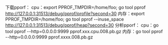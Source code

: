 下载pporf：
cpu：export PPROF_TMPDIR=/home/foo; go tool pprof http://127.0.0.1:31513/debug/pprof/profile?second=30
内存：export PPROF_TMPDIR=/home/foo; go tool pprof --inuse_space http://127.0.0.1:31513/debug/pprof/heap?second=30
分析pporf：
cpu：go tool pprof --http=0.0.0.0:9999 pprof.xxx.cpu.008.pb.gz
内存：go tool pprof --http=0.0.0.0:9999 pprof.xxxx.008.pb.gz
